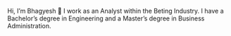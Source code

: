 Hi, I’m Bhagyesh 👋
I work as an Analyst within the Beting Industry. I have a Bachelor’s degree in Engineering and a Master’s degree in Business Administration.
